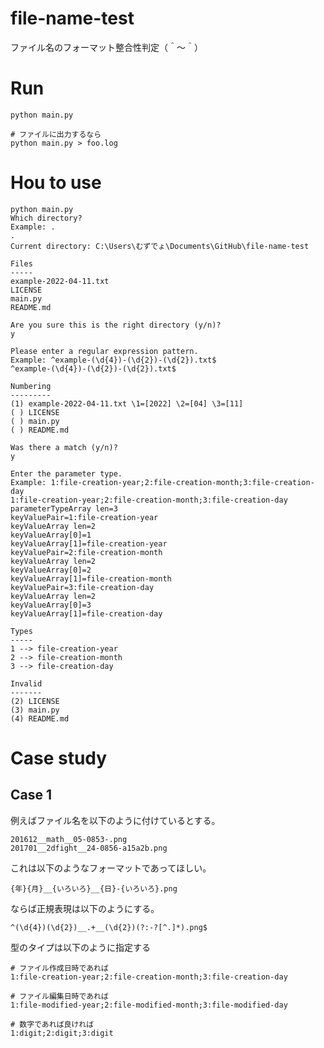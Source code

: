 # file-name-test

ファイル名のフォーマット整合性判定（＾～＾）

# Run

```shell
python main.py

# ファイルに出力するなら
python main.py > foo.log
```

# Hou to use

```plaintext
python main.py
Which directory?
Example: .      
.
Current directory: C:\Users\むずでょ\Documents\GitHub\file-name-test

Files
-----
example-2022-04-11.txt
LICENSE
main.py
README.md

Are you sure this is the right directory (y/n)?
y

Please enter a regular expression pattern.    
Example: ^example-(\d{4})-(\d{2})-(\d{2}).txt$
^example-(\d{4})-(\d{2})-(\d{2}).txt$

Numbering
---------
(1) example-2022-04-11.txt \1=[2022] \2=[04] \3=[11]
( ) LICENSE
( ) main.py
( ) README.md

Was there a match (y/n)?
y

Enter the parameter type.
Example: 1:file-creation-year;2:file-creation-month;3:file-creation-day
1:file-creation-year;2:file-creation-month;3:file-creation-day
parameterTypeArray len=3
keyValuePair=1:file-creation-year
keyValueArray len=2
keyValueArray[0]=1
keyValueArray[1]=file-creation-year
keyValuePair=2:file-creation-month
keyValueArray len=2
keyValueArray[0]=2
keyValueArray[1]=file-creation-month
keyValuePair=3:file-creation-day
keyValueArray len=2
keyValueArray[0]=3
keyValueArray[1]=file-creation-day

Types
-----
1 --> file-creation-year
2 --> file-creation-month
3 --> file-creation-day

Invalid
-------
(2) LICENSE
(3) main.py
(4) README.md
```

# Case study

## Case 1

例えばファイル名を以下のように付けているとする。  

```plaintext
201612__math__05-0853-.png
201701__2dfight__24-0856-a15a2b.png
```

これは以下のようなフォーマットであってほしい。  

```plaintext
{年}{月}__{いろいろ}__{日}-{いろいろ}.png
```

ならば正規表現は以下のようにする。  

```plaintext
^(\d{4})(\d{2})__.+__(\d{2})(?:-?[^.]*).png$
```

型のタイプは以下のように指定する

```plaintext
# ファイル作成日時であれば
1:file-creation-year;2:file-creation-month;3:file-creation-day

# ファイル編集日時であれば
1:file-modified-year;2:file-modified-month;3:file-modified-day

# 数字であれば良ければ
1:digit;2:digit;3:digit
```
